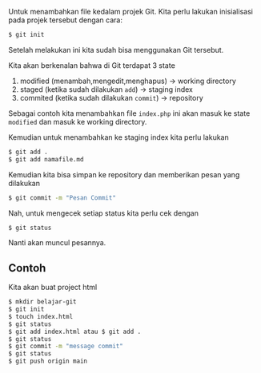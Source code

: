 Untuk menambahkan file kedalam projek Git. Kita perlu lakukan inisialisasi pada projek tersebut dengan cara:
```BASH
$ git init
```
Setelah melakukan ini kita sudah bisa menggunakan Git tersebut.

Kita akan berkenalan bahwa di Git terdapat 3 state
1. modified (menambah,mengedit,menghapus) -> working directory
2. staged (ketika sudah dilakukan `add`) -> staging index
3. commited (ketika sudah dilakukan `commit`) -> repository

Sebagai contoh kita menambahkan file `index.php` ini akan masuk ke state `modified`
dan masuk ke working directory.

Kemudian untuk menambahkan ke staging index kita perlu lakukan
```Bash
$ git add . 
$ git add namafile.md
```

Kemudian kita bisa simpan ke repository dan memberikan pesan yang dilakukan
```BASH
$ git commit -m "Pesan Commit"
```

Nah, untuk mengecek setiap status kita perlu cek dengan
```BASH
$ git status
```
Nanti akan muncul pesannya.

## Contoh
Kita akan buat project html
```BASH
$ mkdir belajar-git
$ git init
$ touch index.html
$ git status
$ git add index.html atau $ git add .
$ git status
$ git commit -m "message commit"
$ git status
$ git push origin main
```

